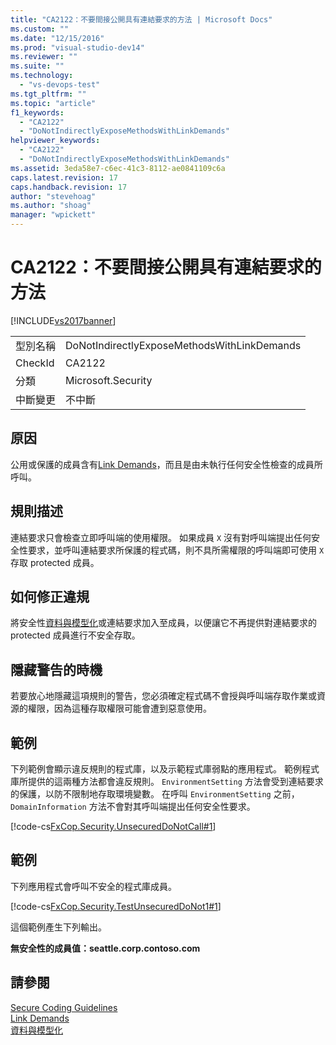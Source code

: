 ```yaml
---
title: "CA2122：不要間接公開具有連結要求的方法 | Microsoft Docs"
ms.custom: ""
ms.date: "12/15/2016"
ms.prod: "visual-studio-dev14"
ms.reviewer: ""
ms.suite: ""
ms.technology: 
  - "vs-devops-test"
ms.tgt_pltfrm: ""
ms.topic: "article"
f1_keywords: 
  - "CA2122"
  - "DoNotIndirectlyExposeMethodsWithLinkDemands"
helpviewer_keywords: 
  - "CA2122"
  - "DoNotIndirectlyExposeMethodsWithLinkDemands"
ms.assetid: 3eda58e7-c6ec-41c3-8112-ae0841109c6a
caps.latest.revision: 17
caps.handback.revision: 17
author: "stevehoag"
ms.author: "shoag"
manager: "wpickett"
---
```

# CA2122：不要間接公開具有連結要求的方法
[!INCLUDE[vs2017banner](../code-quality/includes/vs2017banner.md)]

|||  
|-|-|  
|型別名稱|DoNotIndirectlyExposeMethodsWithLinkDemands|  
|CheckId|CA2122|  
|分類|Microsoft.Security|  
|中斷變更|不中斷|  
  
## 原因  
 公用或保護的成員含有[Link Demands](../Topic/Link%20Demands.md)，而且是由未執行任何安全性檢查的成員所呼叫。  
  
## 規則描述  
 連結要求只會檢查立即呼叫端的使用權限。  如果成員 `X` 沒有對呼叫端提出任何安全性要求，並呼叫連結要求所保護的程式碼，則不具所需權限的呼叫端即可使用 `X` 存取 protected 成員。  
  
## 如何修正違規  
 將安全性[資料與模型化](../Topic/Data%20and%20Modeling%20in%20the%20.NET%20Framework.md)或連結要求加入至成員，以便讓它不再提供對連結要求的 protected 成員進行不安全存取。  
  
## 隱藏警告的時機  
 若要放心地隱藏這項規則的警告，您必須確定程式碼不會授與呼叫端存取作業或資源的權限，因為這種存取權限可能會遭到惡意使用。  
  
## 範例  
 下列範例會顯示違反規則的程式庫，以及示範程式庫弱點的應用程式。  範例程式庫所提供的這兩種方法都會違反規則。  `EnvironmentSetting` 方法會受到連結要求的保護，以防不限制地存取環境變數。  在呼叫 `EnvironmentSetting` 之前，`DomainInformation` 方法不會對其呼叫端提出任何安全性要求。  
  
 [!code-cs[FxCop.Security.UnsecuredDoNotCall#1](../code-quality/codesnippet/CSharp/ca2122-do-not-indirectly-expose-methods-with-link-demands_1.cs)]  
  
## 範例  
 下列應用程式會呼叫不安全的程式庫成員。  
  
 [!code-cs[FxCop.Security.TestUnsecuredDoNot1#1](../code-quality/codesnippet/CSharp/ca2122-do-not-indirectly-expose-methods-with-link-demands_2.cs)]  
  
 這個範例產生下列輸出。  
  
  **無安全性的成員值：seattle.corp.contoso.com**   
## 請參閱  
 [Secure Coding Guidelines](../Topic/Secure%20Coding%20Guidelines.md)   
 [Link Demands](../Topic/Link%20Demands.md)   
 [資料與模型化](../Topic/Data%20and%20Modeling%20in%20the%20.NET%20Framework.md)